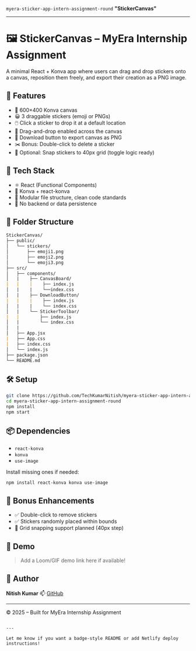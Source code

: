 `myera-sticker-app-intern-assignment-round`
**"StickerCanvas"**

---


# 🖼️ StickerCanvas – MyEra Internship Assignment

A minimal React + Konva app where users can drag and drop stickers onto a canvas, reposition them freely, and export their creation as a PNG image.

## 🚀 Features

- 🎨 600×400 Konva canvas
- 😀 3 draggable stickers (emoji or PNGs)
- 🖱️ Click a sticker to drop it at a default location
- 🧲 Drag-and-drop enabled across the canvas
- 💾 Download button to export canvas as PNG
- ✂️ Bonus: Double-click to delete a sticker
- 📏 Optional: Snap stickers to 40px grid (toggle logic ready)

## 🔧 Tech Stack

- ⚛️ React (Functional Components)
- 🧱 Konva + react-konva
- 💅 Modular file structure, clean code standards
- 🚫 No backend or data persistence

## 📁 Folder Structure


```md
StickerCanvas/
├── public/
│   └── stickers/
│       ├── emoji1.png
│       ├── emoji2.png
│       └── emoji3.png
├── src/
│   ├── components/
│   |    ├── CanvasBoard/
|   |    |    ├── index.js
│   |    |    └──index.css
│   |    ├── DownloadButton/
|   |    |    ├── index.js
│   |    |    └── index.css
│   |    └── StickerToolbar/
|   |        ├── index.js
│   |        └── index.css
│   |
│   ├── App.jsx
|   ├── App.css
|   ├── index.css
│   └── index.js
├── package.json
└── README.md

````

## 🛠️ Setup

```bash
git clone https://github.com/TechKumarNitish/myera-sticker-app-intern-assignment-round.git
cd myera-sticker-app-intern-assignment-round
npm install
npm start
````

## 📦 Dependencies

* `react-konva`
* `konva`
* `use-image`

Install missing ones if needed:

```bash
npm install react-konva konva use-image
```

## 🧪 Bonus Enhancements

* ✅ Double-click to remove stickers
* ✅ Stickers randomly placed within bounds
* 🧲 Grid snapping support planned (40px step)

## 📸 Demo

> Add a Loom/GIF demo link here if available!

## 🧠 Author

**Nitish Kumar**
📫 [GitHub](https://github.com/TechKumarNitish)

---

© 2025 – Built for MyEra Internship Assignment

```

---

Let me know if you want a badge-style README or add Netlify deploy instructions!
```
